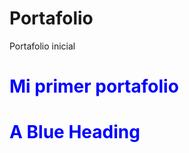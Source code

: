 # Portafolio
Portafolio inicial

<h1 style= "color:blue;">Mi primer portafolio</h1>
<h1 style="color:blue;">A Blue Heading</h1>
